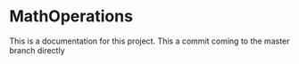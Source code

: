 # MathOperations

This is a documentation for this project.
This a commit coming to the master branch directly
